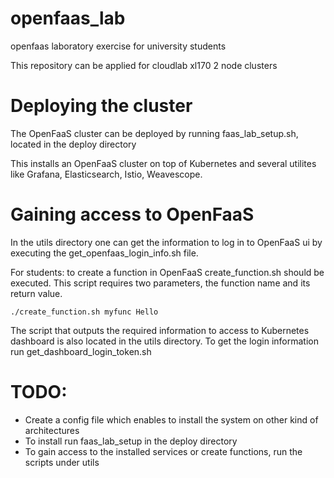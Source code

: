 # openfaas_lab
openfaas laboratory exercise for university students


This repository can be applied for cloudlab xl170 2 node clusters
# Deploying the cluster
The OpenFaaS cluster can be deployed by running faas_lab_setup.sh, located in the deploy directory

This installs an OpenFaaS cluster on top of Kubernetes and several utilites like Grafana, Elasticsearch, Istio, Weavescope.

# Gaining access to OpenFaaS
In the utils directory one can get the information to log in to OpenFaaS ui by executing the get_openfaas_login_info.sh file.

For students: to create a function in OpenFaaS create_function.sh should be executed. This script requires two parameters, the function name and its return value.

```
./create_function.sh myfunc Hello
```

The script that outputs the required information to access to Kubernetes dashboard is also located in the utils directory.
To get the login information run get_dashboard_login_token.sh

# TODO:
* Create a config file which enables to install the system on other kind of architectures
* To install run faas_lab_setup in the deploy directory
* To gain access to the installed services or create functions, run the scripts under utils
